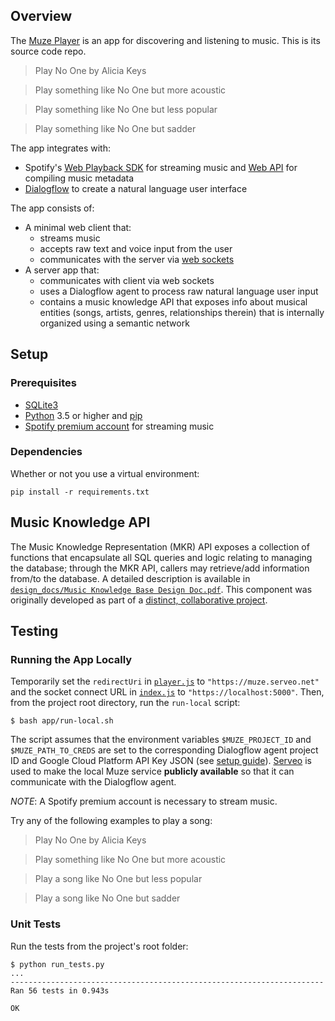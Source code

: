 ## Overview
The [Muze Player](http://muze-player.herokuapp.com/) is an app for discovering and listening to music. This is its source code repo.

> Play No One by Alicia Keys

> Play something like No One but more acoustic

> Play something like No One but less popular

> Play something like No One but sadder

The app integrates with:
* Spotify's [Web Playback SDK](https://developer.spotify.com/documentation/web-playback-sdk/) for streaming music and [Web API](https://developer.spotify.com/documentation/web-api/) for compiling music metadata
* [Dialogflow](https://dialogflow.com/) to create a natural language user interface

The app consists of:
* A minimal web client that:
    * streams music
    * accepts raw text and voice input from the user
    * communicates with the server via [web sockets](https://www.fullstackpython.com/websockets.html)
* A server app that:
    * communicates with client via web sockets
    * uses a Dialogflow agent to process raw natural language user input
    * contains a music knowledge API that exposes info about musical entities (songs, artists, genres, relationships therein) that is internally organized using a semantic network

## Setup
### Prerequisites
* [SQLite3](https://www.sqlite.org/download.html)
* [Python](https://www.python.org/downloads/) 3.5 or higher and [pip](https://pypi.org/project/pip/)
* [Spotify premium account](https://www.spotify.com/us/premium/?utm_source=ca-en_brand_contextual_text&utm_medium=paidsearch&utm_campaign=alwayson_ucanz_ca_premiumbusiness_premium_brand+contextual+text+exact+ca-en+google&gclid=CjwKCAjwhbHlBRAMEiwAoDA3450erN_3OgzZ-r-D7byldS_fHtBu9qB4ezr_pEoPDQsepMWP1Q_7NxoCWvEQAvD_BwE&gclsrc=aw.ds) for streaming music

### Dependencies
Whether or not you use a virtual environment:
```
pip install -r requirements.txt
```

## Music Knowledge API
The Music Knowledge Representation (MKR) API exposes a collection of functions that encapsulate all SQL queries and logic relating to managing the database; through the MKR API, callers may retrieve/add information from/to the database. A detailed description is available in [`design_docs/Music Knowledge Base Design Doc.pdf`](https://github.com/okjuan/muze/blob/master/design_docs/Music%20Knowledge%20Base%20Design%20Doc.pdf). This component was originally developed as part of a [distinct, collaborative project](https://github.com/MIR-Directed-Research/intelligent-music-recommender).

## Testing
### Running the App Locally
Temporarily set the `redirectUri` in [`player.js`](https://github.com/okjuan/muze/blob/master/app/static/player.js) to `"https://muze.serveo.net"` and the socket connect URL in [`index.js`](https://github.com/okjuan/muze/blob/master/app/static/index.js) to `"https://localhost:5000"`. Then, from the project root directory, run the `run-local` script:
```
$ bash app/run-local.sh
```

The script assumes that the environment variables `$MUZE_PROJECT_ID` and `$MUZE_PATH_TO_CREDS` are set to the corresponding Dialogflow agent project ID and Google Cloud Platform API Key JSON (see [setup guide](https://dialogflow.com/docs/reference/v2-auth-setup)). [Serveo](https://serveo.net/) is used to make the local Muze service **publicly available** so that it can communicate with the Dialogflow agent.

*NOTE*: A Spotify premium account is necessary to stream music.

Try any of the following examples to play a song:

> Play No One by Alicia Keys

> Play something like No One but more acoustic

> Play a song like No One but less popular

> Play a song like No One but sadder

### Unit Tests
Run the tests from the project's root folder:
```
$ python run_tests.py
...
----------------------------------------------------------------------
Ran 56 tests in 0.943s

OK
```
